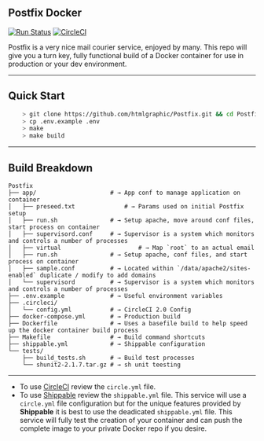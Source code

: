 ## Postfix Docker

[![Run Status](https://api.shippable.com/projects/54986113d46935d5fbc0d2ec/badge?branch=master)]()
[![CircleCI](https://circleci.com/gh/htmlgraphic/Postfix.svg?style=svg)](https://circleci.com/gh/htmlgraphic/Postfix) 


Postfix is a very nice mail courier service, enjoyed by many. This repo will give you a turn key, fully functional build of a Docker container for use in production or your dev environment.

---

## Quick Start
```bash
	> git clone https://github.com/htmlgraphic/Postfix.git && cd Postfix
	> cp .env.example .env
	> make
	> make build
```

---

## Build Breakdown

```shell
Postfix
├── app/                     # → App conf to manage application on container
│   ├── preseed.txt   			 # → Params used on initial Postfix setup
│   ├── run.sh            	 # → Setup apache, move around conf files, start process on container
│   ├── supervisord.conf   	 # → Supervisor is a system which monitors and controls a number of processes
│   ├── virtual   					 # → Map `root` to an actual email
│   ├── run.sh               # → Setup apache, conf files, and start process on container
│   ├── sample.conf          # → Located within `/data/apache2/sites-enabled` duplicate / modify to add domains
│   └── supervisord          # → Supervisor is a system which monitors and controls a number of processes
├── .env.example             # → Useful environment variables 
├── .circleci/
│   └── config.yml           # → CircleCI 2.0 Config
├── docker-compose.yml       # → Production build
├── Dockerfile               # → Uses a basefile build to help speed up the docker container build process
├── Makefile                 # → Build command shortcuts
├── shippable.yml            # → Shippable configuration
└── tests/
    ├── build_tests.sh       # → Build test processes
    └── shunit2-2.1.7.tar.gz # → sh unit teesting
```


---

* To use [CircleCI](https://circleci.com/gh/htmlgraphic/Docker) review the `circle.yml` file.
* To use [Shippable](http://shippable.com) review the `shippable.yml` file. This service will use a `circle.yml` file configuration but for the unique features provided by **Shippable** it is best to use the deadicated `shippable.yml` file. This service will fully test the creation of your container and can push the complete image to your private Docker repo if you desire.
